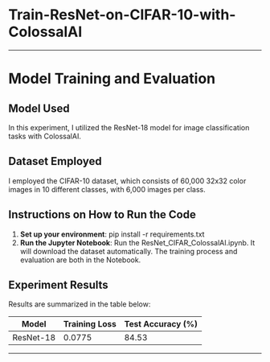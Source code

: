 # Train-ResNet-on-CIFAR-10-with-ColossalAI

---

# Model Training and Evaluation

## Model Used
In this experiment, I utilized the ResNet-18 model for image classification tasks with ColossalAI.

## Dataset Employed
I employed the CIFAR-10 dataset, which consists of 60,000 32x32 color images in 10 different classes, with 6,000 images per class.

## Instructions on How to Run the Code
1. **Set up your environment**: pip install -r requirements.txt
2. **Run the Jupyter Notebook**: Run the ResNet_CIFAR_ColossalAI.ipynb. It will download the dataset automatically. The training process and evaluation are both in the Notebook.

## Experiment Results
Results are summarized in the table below:

| Model | Training Loss | Test Accuracy (%) |
|-------|---------------|-------------------|
| ResNet-18     | 0.0775         | 84.53             |


---

